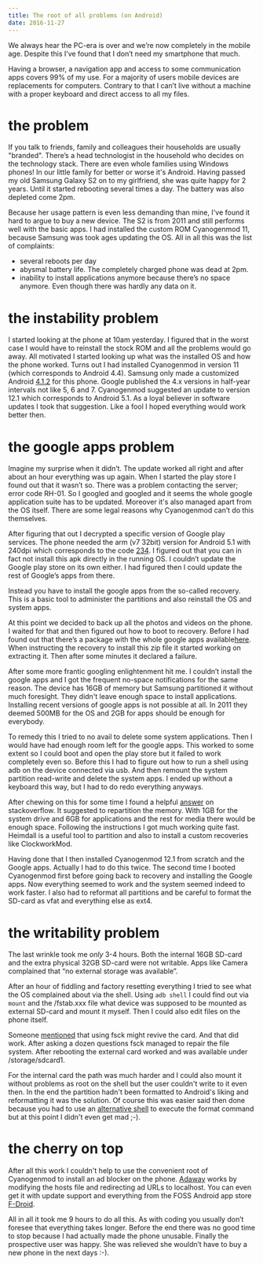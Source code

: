 ```yaml
---
title: The root of all problems (on Android)
date: 2016-11-27
---
```

We always hear the PC-era is over and we’re now completely in the mobile age. Despite this I’ve found that I don’t need my smartphone that much.

Having a browser, a navigation app and access to some communication apps covers 99% of my use. For a majority of users mobile devices are replacements for computers. Contrary to that I can’t live without a machine with a proper keyboard and direct access to all my files.

# the problem

If you talk to friends, family and colleagues their households are usually "branded". There’s a head technologist in the household who decides on the technology stack. There are even whole families using Windows phones! In our little family for better or worse it's Android. Having passed my old Samsung Galaxy S2 on to my girlfriend, she was quite happy for 2 years. Until it started rebooting several times a day. The battery was also depleted come 2pm.

Because her usage pattern is even less demanding than mine, I've found it hard to argue to buy a new device. The S2 is from 2011 and still performs well with the basic apps. I had installed the custom ROM Cyanogenmod 11, because Samsung was took ages updating the OS. All in all this was the list of complaints:

- several reboots per day
- abysmal battery life. The completely charged phone was dead at 2pm.
- inability to install applications anymore because there’s no space anymore. Even though there was hardly any data on it.

# the instability problem

I started looking at the phone at 10am yesterday. I figured that in the worst case I would have to reinstall the stock ROM and all the problems would go away. All motivated I started looking up what was the installed OS and how the phone worked. Turns out I had installed Cyanogenmod in version 11 (which corresponds to Android 4.4). Samsung only made a customized Android [4.1.2](http://www.sammobile.com/firmwares/database/GT-I9100/) for this phone. Google published the  4.x versions in half-year intervals not like 5, 6 and 7. Cyanogenmod suggested an update to version 12.1 which corresponds to Android 5.1. As a loyal believer in software updates I took that suggestion.  Like a fool I hoped everything would work better then.

# the google apps problem

Imagine my surprise when it didn’t. The update worked all right and after about an hour everything was up again. When I started the play store I found out that it wasn’t so. There was a problem contacting the server; error code RH-01. So I googled and googled and it seems the whole google application suite has to be updated. Moreover it's also managed apart from the OS itself. There are some legal reasons why Cyanogenmod can’t do this themselves.

After figuring that out I decrypted a specific version of Google play services. The phone needed the arm (v7 32bit) version for Android 5.1 with 240dpi which corresponds to the code [234](http://www.apkmirror.com/apk/google-inc/google-play-services/google-play-services-10-0-84-release/). I figured out that you can in fact not install this apk directly in the running OS. I couldn’t update the Google play store on its own either. I had figured then I could update the rest of Google’s apps from there.

Instead you have to install the google apps from the so-called recovery. This is a basic tool to administer the partitions and also reinstall the OS and system apps.

At this point we decided to back up all the photos and videos on the phone. I waited for that and then figured out how to boot to recovery. Before I had found out that there’s a package with the whole google apps available[here](http://opengapps.org/). When instructing the recovery to install this zip file it started working on extracting it. Then after some minutes it declared a failure.

After some more frantic googling enlightenment hit me. I couldn’t install the google apps and I got the frequent no-space notifications for the same reason. The device has 16GB of memory but Samsung partitioned it without much foresight. They didn't leave enough space to install applications. Installing recent versions of google apps is not possible at all. In 2011  they deemed 500MB for the OS and 2GB for apps should be enough for everybody.

To remedy this I tried to no avail to delete some system applications. Then I would have had enough room left for the google apps. This worked to some extent so I could boot and open the play store but it failed to work completely even so. Before this I had to figure out how to run a shell using adb on the device connected via usb. And then remount the system partition read-write and delete the system apps. I ended up without a keyboard this way, but I had to do redo everything anyways.

After chewing on this for some time I found a helpful [answer](http://android.stackexchange.com/a/144816) on stackoverflow. It suggested to repartition the memory. With 1GB for the system drive and 6GB for applications and the rest for media there would be enough space. Following the instructions I got much working quite fast. Heimdall is a useful tool to partition and also to install a custom recoveries like ClockworkMod.

Having done that I then installed Cyanogenmod 12.1 from scratch and the Google apps. Actually I had to do this twice. The second time I booted Cyanogenmod first before going back to recovery and installing the Google apps. Now everything seemed to work and the system seemed indeed to work faster. I also had to reformat all partitions and be careful to format the SD-card as vfat and everything else as ext4.

# the writability problem

The last wrinkle took me *only* 3-4 hours. Both the internal 16GB SD-card and the extra physical 32GB SD-card were not writable. Apps like Camera complained that “no external storage was available”.

After an hour of fiddling and factory resetting everything I tried to see what the OS complained about via the shell. Using  `adb shell` I could find out via `mount` and the /fstab.xxx file what device was supposed to be mounted as external SD-card and mount it myself. Then I could also edit files on the phone itself.

Someone [mentioned](http://android.stackexchange.com/questions/38745/check-and-fix-sd-card-errors-within-android-itself) that using fsck might revive the card. And that did work. After asking a dozen questions fsck managed to repair the file system. After rebooting the external card worked and was available under /storage/sdcard1.

For the internal card the path was much harder and I could also mount it without problems as root on the shell but the user couldn't write to it even then. In the end the partition hadn't been formatted to Android's liking and reformatting it was the solution. Of course this was easier said then done because you had to use an [alternative shell](http://android.stackexchange.com/a/43479) to execute the format command but at this point I didn't even get mad ;-).

# the cherry on top

After all this work I couldn't help to use the convenient root of Cyanogenmod to install an ad blocker on the phone. [Adaway](https://adaway.org/) works by modifying the hosts file and redirecting ad URLs to localhost. You can even get it with update support and everything from the FOSS Android app store [F-Droid](https://f-droid.org/).

All in all it took me 9 hours to do all this. As with coding you usually don’t foresee that everything takes longer. Before the end there was no good time to stop because I had actually made the phone unusable. Finally the prospective user was happy. She was relieved she wouldn’t have to buy a new phone in the next days :-).

